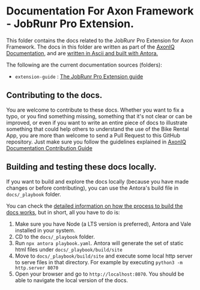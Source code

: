 # Documentation For Axon Framework - JobRunr Pro Extension.

This folder contains the docs related to the JobRunr Pro Extension for Axon Framework. The docs in this folder are written as part of the [AxonIQ Documentation](https://docs.axoniq.io), and are [written in Ascii and built with Antora.](https://docs.axoniq.io/contribution_guide/overview/platform.html)

The following are the current documentation sources (folders):

- `extension-guide` : [The JobRunr Pro Extension guide](https://docs.axoniq.io/jobrunrpro_extension_guide/main/index.html)

## Contributing to the docs.

You are welcome to contribute to these docs. Whether you want to fix a typo, or you find something missing, something that it's not clear or can be improved, or even if you want to write an entire piece of docs to illustrate something that could help others to understand the use of the Bike Rental App, you are more than welcome to send a Pull Request to this GitHub repository. Just make sure you follow the guidelines explained in [AxonIQ Documentation Contribution Guide](https://docs.axoniq.io/contribution_guide/index.html)

## Building and testing these docs locally.

If you want to build and explore the docs locally (because you have made changes or before contributing), you can use the Antora's build file in `docs/_playbook` folder.

You can check the [detailed information on how the process to build the docs works](https://docs.axoniq.io/contribution_guide/overview/build.html), but in short, all you have to do is:

1. Make sure you have Node (a LTS version is preferred), Antora and Vale installed in your system.
2. CD to the `docs/_playbook` folder.
3. Run `npx antora playbook.yaml`. Antora will generate the set of static html files under `docs/_playbook/build/site`
4. Move to `docs/_playbook/build/site` and execute some local http server to serve files in that directory. For example by executing `python3 -m http.server 8070`
5. Open your browser and go to `http://localhost:8070`. You should be able to navigate the local version of the docs.

